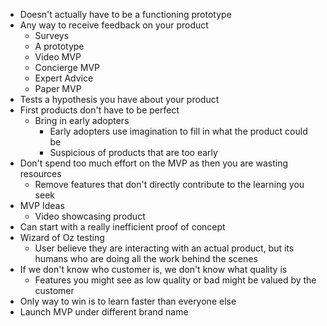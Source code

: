 
- Doesn't actually have to be a functioning prototype
- Any way to receive feedback on your product
	- Surveys
	- A prototype
	- Video MVP
	- Concierge MVP
	- Expert Advice
	- Paper MVP
- Tests a hypothesis you have about your product
- First products don't have to be perfect
	- Bring in early adopters
		- Early adopters use imagination to fill in what the product could be 
		- Suspicious of products that are too early
- Don't spend too much effort on the MVP as then you are wasting resources
	- Remove features that don't directly contribute to the learning you seek
- MVP Ideas
	- Video showcasing product
- Can start with a really inefficient proof of concept
- Wizard of Oz testing
	- User believe they are interacting with an actual product, but its humans who are doing all the work behind the scenes
- If we don't know who customer is, we don't know what quality is
	- Features you might see as low quality or bad might be valued by the customer
- Only way to win is to learn faster than everyone else
- Launch MVP under different brand name